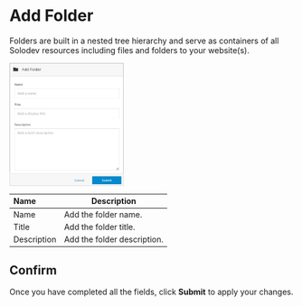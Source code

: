 # Add Folder

Folders are built in a nested tree hierarchy and serve as containers of all Solodev resources including files and folders to your website(s).

<img src="../../../../images/documents11.jpg" alt="documents11" style="width: 40%; display: block"></a>

**Name** | **Description**
:--- | ---
Name | Add the folder name.
Title | Add the folder title.
Description | Add the folder description.

## Confirm

Once you have completed all the fields, click **Submit** to apply your changes.